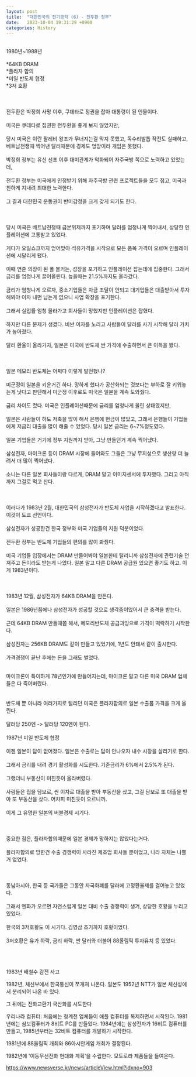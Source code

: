 ```yaml
---
layout: post
title:  "대한민국의 전기공학 (6) - 전두환 정부"
date:   2023-10-04 19:31:29 +0900
categories: History
---
```

<br>
1980년~1988년<br>
<br>
*64KB DRAM<br>
*플라자 합의<br>
*미일 반도체 협정<br>
*3저 호황<br>
<br>
<br>
<br>
전두환은 박정희 사망 이후, 쿠데타로 정권을 잡아 대통령이 된 인물이다.<br>
<br>
미국은 쿠데타로 집권한 전두환을 좋게 보지 않았지만,<br>
<br>
당시 미국은 이란 팔레비 왕조가 무너지는걸 막지 못했고, 독수리발톱 작전도 실패하고, 베트남전쟁때 찍어낸 달러때문에 경제도 엉망이라 개입은 못했다.<br>
<br>
박정희 정부는 유신 선포 이후 대미관계가 악화되어 자주국방 쪽으로 노력하고 있었는데,<br>
<br>
전두환 정부는 미국에게 인정받기 위해 자주국방 관련 프로젝트들을 모두 접고, 미국과 친하게 지내려 최대한 노력한다.<br>
<br>
그 결과 대한민국 운동권이 반미감정을 크게 갖게 되기도 한다.<br>
<br>
<br>
<br>
당시 미국은 베트남전쟁때 금본위제까지 포기하며 달러를 엄청나게 찍어내서, 상당한 인플레이션에 고통받고 있었다.<br>
<br>
게다가 오일쇼크까지 얻어맞아 석유가격을 시작으로 모든 품목 가격이 오르며 인플레이션에 시달리게 됐다.<br>
<br>
이때 연준 의장이 된 폴 볼커는, 성장을 포기하고 인플레이션 잡는데에 집중한다. 그래서 금리를 엄청나게 끌어올린다. 높을때는 21.5%까지도 올라갔다.<br>
<br>
금리가 엄청나게 오르자, 중소기업들은 자금 조달이 안되고 대기업들은 대출받아서 투자해봐야 이자 내면 남는게 없으니 사업 확장을 포기한다.<br>
<br>
그래서 실업률 엄청 올라가고 회사들이 망했지만 인플레이션은 잡혔다.<br>
<br>
하지만 다른 문제가 생겼다. 비싼 이자를 노리고 사람들이 달러를 사기 시작해 달러 가치가 높아졌다.<br>
<br>
달러 환율이 올라가자, 일본은 미국에 반도체 싼 가격에 수출하면서 큰 이득을 봤다.<br>
<br>
<br>
<br>
일본 메모리 반도체는 어쩌다 이렇게 발전했나?<br>
<br>
미군정이 일본을 키운거긴 하다. 망하게 했다가 공산화되는 것보다는 부하로 잘 키워놓는게 낫다고 판단해서 미군정 이후로도 미국은 일본을 계속 도와줬다.<br>
<br>
금리 차이도 컸다. 미국은 인플레이션때문에 금리를 엄청나게 올린 상태였지만,<br>
<br>
일본은 사람들이 하도 저축을 많이 해서 은행에 현금이 많았고, 그래서 은행들이 기업들에게 저금리 대출을 많이 해줄 수 있었다. 당시 일본 금리는 6~7%정도였다.<br>
<br>
일본 기업들은 거기에 정부 지원까지 받아, 그냥 만들던거 계속 찍어냈다.<br>
<br>
삼성전자, 마이크론 등이 DRAM 시장에 들어와도 그들은 그냥 무지성으로 생산량 더 늘려서 더 많이 찍어냈다.<br>
<br>
소니는 다른 일본 회사들이랑 다르게, DRAM 말고 이미지센서에 투자했다. 그리고 아직까지 그걸로 먹고 산다.<br>
<br>
<br>
<br>
이러다가 1983년 2월, 대한민국의 삼성전자가 반도체 사업을 시작하겠다고 발표한다. 이것이 도쿄 선언이다.<br>
<br>
삼성전자가 성공한건 한국 정부와 미국 기업들의 지원 덕분이었다.<br>
<br>
전두환 정부는 반도체 기업들의 편의를 많이 봐줬다.<br>
<br>
미국 기업들 입장에서는 DRAM 만들어봐야 일본한테 털리니까 삼성전자에 관련기술 던져주고 돈이라도 받는게 나았다. 일본 말고 다른 DRAM 공급원 있으면 좋기도 하고. 이게 1983년이다.<br>
<br>
<br>
<br>
1983년 12월, 삼성전자가 64KB DRAM을 만든다.<br>
<br>
일본은 1986년쯤에나 삼성전자가 성공할 것으로 생각중이었어서 큰 충격을 받는다.<br>
<br>
근데 64KB DRAM 만들때쯤 해서, 메모리반도체 공급과잉으로 가격이 떡락하기 시작한다.<br>
<br>
삼성전자는 256KB DRAM도 같이 만들고 있었기에, 1년도 안돼서 같이 출시한다.<br>
<br>
가격경쟁이 끝난 후에는 돈을 그래도 벌었다.<br>
<br>

마이크론이 특이하게 78년인가에 만들어지는데, 마이크론 말고 다른 미국 DRAM 업체들은 다 죽어버렸다.
<br>
<br>
<br>
반도체 뿐 아니라 여러가지로 털리던 미국은 플라자합의로 일본 수출품 가격을 크게 올린다.<br>
<br>
달러당 250엔 -> 달러당 120엔이 된다.<br>
<br>
1987년 미일 반도체 협정<br>
<br>
이젠 일본이 답이 없어졌다. 일본은 수출로는 답이 안나오자 내수 시장을 살리기로 한다.<br>
<br>
그래서 금리를 내려 경기 활성화를 시도한다. 기준금리가 6%에서 2.5%가 된다.<br>
<br>
그랬더니 부동산이 미친듯이 올라버렸다.<br>
<br>
사람들은 집을 담보로, 싼 이자로 대출을 받아 부동산을 샀고, 그걸 담보로 또 대출을 받아 또 부동산을 샀다. 어차피 미친듯이 오르니까.<br>
<br>
이게 그 유명한 일본의 버블경제 시기다.<br>
<br>
<br>
<br>
중요한 점은, 플라자합의때문에 일본 경제가 망하지는 않았다는거다.<br>
<br>
플라자합의로 망한건 수출 경쟁력이 사라진 제조업 회사들 뿐이었고, 나라 자체는 나쁠거 없었다.<br>
<br>
<br>
<br>
동남아시아, 한국 등 국가들은 그동안 자국화폐를 달러에 고정환율제를 걸어놓고 있었다.<br>
<br>
그래서 엔화가 오르면 자연스럽게 일본 대비 수출 경쟁력이 생겨, 상당한 호황을 누리고 있었다.<br>
<br>
한국의 3저호황도 이 시기다. 김영삼 초기까지 호황이었다.<br>
<br>
3저호황은 유가 하락, 금리 하락, 싼 달러와 더불어 88올림픽 투자유치 등 있었다.<br>
<br>
<br>
<br>


1983년 배철수 감전 사고

1982년, 체신부에서 한국통신이 쪼개져 나온다.
일본도 1952년 NTT가 일본 체신성에서 분리되어 나온 바 있다.

그 뒤에는 전화교환기 국산화를 시도한다

우리나라 컴퓨터:
처음에는 청계천 업체들이 애플 컴퓨터를 복제하면서 시작된다.
1981년에는 삼보컴퓨터가 8비트 PC를 만들었다.
1984년에는 삼성전자가 16비트 컴퓨터를 만들고,
1985년부터는 32비트 컴퓨터를 개발하기 시작한다.




1981년에 88올림픽 개최와 86아시안게임 개최가 결정된다.

1982년에 '이동무선전화 현대화 계획'을 수립한다. 모토로라 제품들을 들여온다.

https://www.newsverse.kr/news/articleView.html?idxno=903